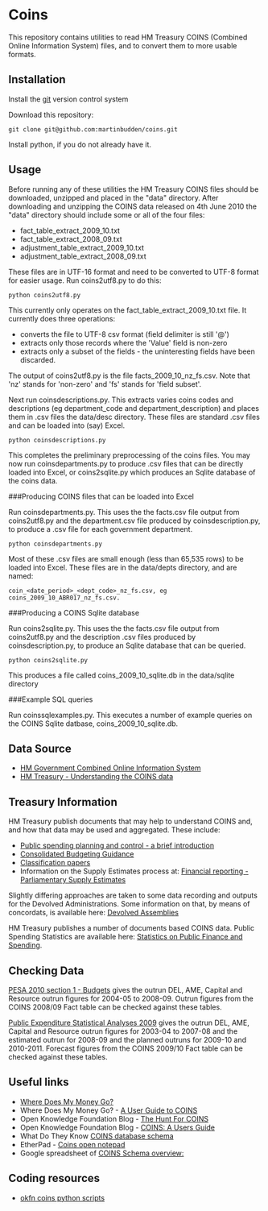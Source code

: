 Coins
=====

This repository contains utilities to read HM Treasury COINS (Combined Online Information System) files, and to convert them to more usable formats.


Installation
------------

Install the [git](http://git-scm.com/download) version control system

Download this repository:

    git clone git@github.com:martinbudden/coins.git

Install python, if you do not already have it.


Usage
-----

Before running any of these utilities the HM Treasury COINS files should be downloaded, unzipped and placed in the "data" directory. After downloading and unzipping the COINS data released on 4th June 2010 the "data" directory should include some or all of the four files:

* fact_table_extract_2009_10.txt
* fact_table_extract_2008_09.txt
* adjustment_table_extract_2009_10.txt
* adjustment_table_extract_2008_09.txt

These files are in UTF-16 format and need to be converted to UTF-8 format for easier usage. Run coins2utf8.py to do this:

    python coins2utf8.py

This currently only operates on the fact_table_extract_2009_10.txt file. It currently does three operations:

* converts the file to UTF-8 csv format (field delimiter is still '@')
* extracts only those records where the 'Value' field is non-zero
* extracts only a subset of the fields - the uninteresting fields have been discarded.

The output of coins2utf8.py is the file facts_2009_10_nz_fs.csv. Note that 'nz' stands for 'non-zero' and 'fs' stands for 'field subset'.

Next run coinsdescriptions.py. This extracts varies coins codes and descriptions (eg department_code and department_description) and places them in .csv files the data/desc directory. These files are standard .csv files and can be loaded into (say) Excel.

    python coinsdescriptions.py

This completes the preliminary preprocessing of the coins files. You may now run coinsdepartments.py to produce .csv files that can be directly loaded into Excel, or coins2sqlite.py which produces an Sqlite database of the coins data.


###Producing COINS files that can be loaded into Excel

Run coinsdepartments.py. This uses the the facts.csv file output from coins2utf8.py and the department.csv file produced by coinsdescription.py, to produce a .csv file for each government department. 

    python coinsdepartments.py

Most of these .csv files are small enough (less than 65,535 rows) to be loaded into Excel. These files are in the data/depts directory, and are named: 

    coin_<date_period>_<dept_code>_nz_fs.csv, eg coins_2009_10_ABR017_nz_fs.csv.


###Producing a COINS Sqlite database

Run coins2sqlite.py. This uses the the facts.csv file output from coins2utf8.py and the description .csv files produced by coinsdescription.py, to produce an Sqlite database that can be queried.

    python coins2sqlite.py

This produces a file called coins_2009_10_sqlite.db in the data/sqlite directory

###Example SQL queries

Run coinssqlexamples.py. This executes a number of example queries on the COINS Sqlite datbase, coins_2009_10_sqlite.db.


Data Source
-----------

* [HM Government Combined Online Information System](http://data.gov.uk/dataset/coins)
* [HM Treasury - Understanding the COINS data](http://www.hm-treasury.gov.uk/d/coins_guidance_040610.pdf)


Treasury Information
--------------------

HM Treasury publish documents that may help to understand COINS and, and how that data may be used and aggregated. These include:

* [Public spending planning and control - a brief introduction](http://www.hm-treasury.gov.uk/psr_spend_plancontrol.htm)
* [Consolidated Budgeting Guidance](http://www.hm-treasury.gov.uk/psr_bc_consolidated_budgeting.htm)
* [Classification papers](http://www.hm-treasury.gov.uk/psr_bac_classification_papers.htm)
* Information on the Supply Estimates process at: [Financial reporting - Parliamentary Supply Estimates](http://www.hm-treasury.gov.uk/psr_estimates_index.htm)

Slightly differing approaches are taken to some data recording and outputs for the Devolved Administrations. Some information on that, by means of concordats, is available here: [Devolved Assemblies](http://www.hm-treasury.gov.uk/psr_devolved_assemblies.htm)

HM Treasury publishes a number of documents based COINS data. Public Spending Statistics are available here: [Statistics on Public Finance and Spending](http://www.hm-treasury.gov.uk/finexp_index.htm).


Checking Data
-------------

[PESA 2010 section 1 - Budgets](http://www.hm-treasury.gov.uk/pesa2010_section1.htm) gives the outrun DEL, AME, Capital and Resource outrun figures for 2004-05 to 2008-09. Outrun figures from the COINS 2008/09 Fact table can be checked against these tables.

[Public Expenditure Statistical Analyses 2009](http://www.hm-treasury.gov.uk/pespub_pesa09.htm) gives the outrun DEL, AME, Capital and Resource outrun figures for 2003-04 to 2007-08 and the estimated outrun for 2008-09 and the planned outruns for 2009-10 and 2010-2011. Forecast figures from the COINS 2009/10 Fact table can be checked against these tables.


Useful links
------------

* [Where Does My Money Go?](http://www.wheredoesmymoneygo.org/)
* Where Does My Money Go? - [A User Guide to COINS](http://www.wheredoesmymoneygo.org/data/coins/)
* Open Knowledge Foundation Blog - [The Hunt For COINS](http://blog.okfn.org/2010/02/22/the-hunt-for-coins/)
* Open Knowledge Foundation Blog - [COINS: A Users Guide](http://blog.okfn.org/2010/06/04/coins-a-users-guide/)
* What Do They Know [COINS database schema](http://www.whatdotheyknow.com/request/25039/response/67260/attach/3/100111%20COINS%20Schema%20for%20FOI%209%201049.xls)
* EtherPad - [Coins open notepad](http://pad.okfn.org/coins)
* Google spreadsheet of [COINS Schema overview:](http://spreadsheets.google.com/ccc?key=0Ah8UkI7xG7eWdHpYMnhaWmR5NVdNUG9yTkNfQVlUTWc&hl=en_GB)


Coding resources
----------------

* [okfn coins python scripts](http://bitbucket.org/okfn/coins)
